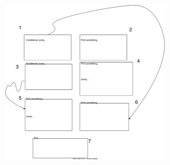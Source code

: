 ![Diagram Flow](0x05_simple_crackme_intro_assembler/DiagramFlow.drawio.svg?raw=true "Diagram Flow")
